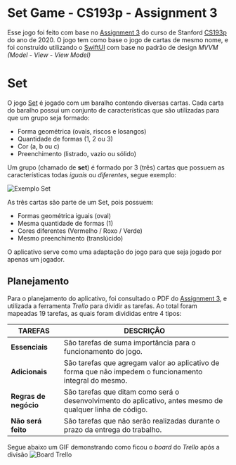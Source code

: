 ﻿

# Set Game - CS193p - Assignment 3

Esse jogo foi feito com base no [Assignment 3](https://cs193p.sites.stanford.edu/sites/g/files/sbiybj16636/files/media/file/assignment_3.pdf) do curso de Stanford [CS193p](https://cs193p.sites.stanford.edu/2020) do ano de 2020. O jogo tem como base o jogo de cartas de mesmo nome, e foi construído utilizando o [SwiftUI](https://developer.apple.com/documentation/swiftui/) com base no padrão de design *MVVM (Model - View - View Model)*

# Set

O jogo  [Set](https://drive.google.com/file/d/1_h08Fs2-zyuH3m2cDw_2UsVlWCIDDz41/view) é jogado com um baralho contendo diversas cartas. Cada carta do baralho possui um conjunto de características que são utilizadas para que um grupo seja formado:

- Forma geométrica (ovais, riscos e losangos)
- Quantidade de formas (1, 2 ou 3)
- Cor (a, b ou c)
- Preenchimento (listrado, vazio ou sólido)


Um grupo (chamado de **set**) é formado por 3 (três) cartas que possuem as características todas *iguais* ou *diferentes*, segue exemplo:

![Exemplo Set](https://imgur.com/1TJqJmu.jpg)

As três cartas são parte de um Set, pois possuem:

- Formas geométrica iguais (oval)
- Mesma quantidade de formas (1)
- Cores diferentes (Vermelho / Roxo / Verde)
- Mesmo preenchimento (translúcido)

O aplicativo serve como uma adaptação do jogo para que seja jogado por apenas um jogador.

## Planejamento

Para o planejamento do aplicativo, foi consultado o PDF do [Assignment 3](https://cs193p.sites.stanford.edu/sites/g/files/sbiybj16636/files/media/file/assignment_3.pdf), e utilizada a ferramenta *Trello* para dividir as tarefas. Ao total foram mapeadas 19 tarefas, as quais foram divididas entre 4 tipos:

|TAREFAS|DESCRIÇÂO|
|------------------------|----------------------------
|**Essenciais**|São tarefas de suma importância para o funcionamento do jogo.|
|**Adicionais**|São tarefas que agregam valor ao aplicativo de forma que não impedem o funcionamento integral do mesmo.                        
|**Regras de negócio**|São tarefas que ditam como será o desenvolvimento do aplicativo, antes mesmo de qualquer linha de código.
|**Não será feito**|São tarefas que não serão realizadas durante o prazo da entrega do trabalho.|

Segue abaixo um GIF demonstrando como ficou o *board* do *Trello* após a divisão
![Board Trello](https://i.imgur.com/V7C4X6F.gif)